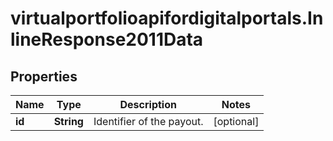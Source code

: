 # virtualportfolioapifordigitalportals.InlineResponse2011Data

## Properties

Name | Type | Description | Notes
------------ | ------------- | ------------- | -------------
**id** | **String** | Identifier of the payout. | [optional] 


